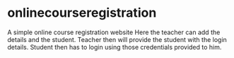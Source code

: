 # onlinecourseregistration
A simple online course registration website 
Here the teacher can add the details and the student. Teacher then will provide the student with the login details.
Student then has to login using those credentials provided to him.

